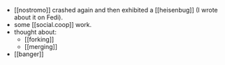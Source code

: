 - [[nostromo]] crashed again and then exhibited a [[heisenbug]] (I wrote about it on Fedi).
- some [[social.coop]] work.
- thought about:
  - [[forking]]
  - [[merging]]
- [[banger]]
